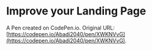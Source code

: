 # Improve your Landing Page

A Pen created on CodePen.io. Original URL: [https://codepen.io/Abadi2040/pen/XWKNVvG](https://codepen.io/Abadi2040/pen/XWKNVvG).



